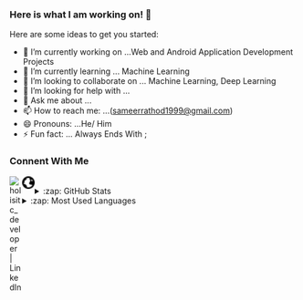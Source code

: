 ### Here is what I am working on! 👋

Here are some ideas to get you started:

- 🔭 I’m currently working on ...Web and Android Application Development Projects
- 🌱 I’m currently learning ... Machine Learning
- 👯 I’m looking to collaborate on ... Machine Learning, Deep Learning
- 🤔 I’m looking for help with ...
- 💬 Ask me about ...
- 📫 How to reach me: ...(sameerrathod1999@gmail.com)
- 😄 Pronouns: ...He/ Him
- ⚡ Fun fact: ... Always Ends With ;

### Connent With Me 

[<img align="left" alt="holisitc_developer | LinkedIn" width="22px" src="https://cdn.jsdelivr.net/npm/simple-icons@v3/icons/linkedin.svg" />][linkedin]
[<img align="left" alt="holisitc_developer" width="22px" src="https://raw.githubusercontent.com/iconic/open-iconic/master/svg/globe.svg" />][website]

<br />

<details>
  <summary>:zap: GitHub Stats</summary>

  <img align="left" alt="Sameer's GitHub Stats" src="https://github-readme-stats.vercel.app/api?username=Sameer411&show_icons=true&hide_border=true" />

</details>

<details>
  <summary>:zap: Most Used Languages</summary>

<img align="left" alt="Anna's GitHub Top Languages" src="https://github-readme-stats.vercel.app/api/top-langs/?username=Sameer411" />

</details>

[linkedin]: https://www.linkedin.com/in/sameerrathod1999/
[website]: https://sameerrathod99.wordpress.com/
